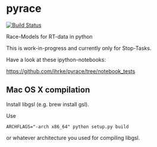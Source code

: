 pyrace
======

[![Build Status](https://travis-ci.org/ihrke/pyrace.png?branch=master)](https://travis-ci.org/ihrke/pyrace)

Race-Models for RT-data in python

This is work-in-progress and currently only for Stop-Tasks.

Have a look at these ipython-notebooks:

<https://github.com/ihrke/pyrace/tree/notebook_tests>

Mac OS X compilation
--------------------

Install libgsl (e.g. brew install gsl).

Use 

    ARCHFLAGS="-arch x86_64" python setup.py build 
	
or whatever architecture you used for compiling libgsl.



